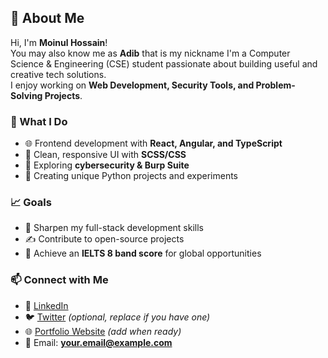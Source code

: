 ## 👋 About Me

Hi, I'm **Moinul Hossain**!  
You may also know me as **Adib** that is my nickname
I'm a Computer Science & Engineering (CSE) student passionate about building useful and creative tech solutions.  
I enjoy working on **Web Development, Security Tools, and Problem-Solving Projects**.  

### 🚀 What I Do
- 🌐 Frontend development with **React, Angular, and TypeScript**  
- 🎨 Clean, responsive UI with **SCSS/CSS**  
- 🔐 Exploring **cybersecurity & Burp Suite**  
- 🧩 Creating unique Python projects and experiments  

### 📈 Goals
- 🔭 Sharpen my full-stack development skills  
- ✍️ Contribute to open-source projects  
- 🎯 Achieve an **IELTS 8 band score** for global opportunities  

### 📫 Connect with Me
- 💼 [LinkedIn](https://www.linkedin.com/in/adibhossain/)  
- 🐦 [Twitter](https://x.com/) *(optional, replace if you have one)*  
- 🌐 [Portfolio Website](https://your-portfolio-link.com) *(add when ready)*  
- 📧 Email: **your.email@example.com**
